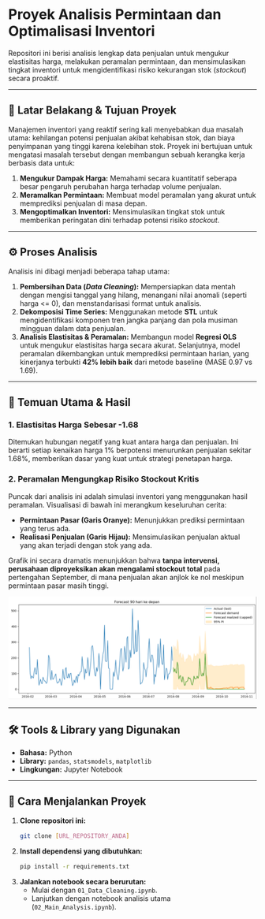 # Proyek Analisis Permintaan dan Optimalisasi Inventori

Repositori ini berisi analisis lengkap data penjualan untuk mengukur elastisitas harga, melakukan peramalan permintaan, dan mensimulasikan tingkat inventori untuk mengidentifikasi risiko kekurangan stok (*stockout*) secara proaktif.

---

## 🚩 Latar Belakang & Tujuan Proyek

Manajemen inventori yang reaktif sering kali menyebabkan dua masalah utama: kehilangan potensi penjualan akibat kehabisan stok, dan biaya penyimpanan yang tinggi karena kelebihan stok. Proyek ini bertujuan untuk mengatasi masalah tersebut dengan membangun sebuah kerangka kerja berbasis data untuk:

1.  **Mengukur Dampak Harga:** Memahami secara kuantitatif seberapa besar pengaruh perubahan harga terhadap volume penjualan.
2.  **Meramalkan Permintaan:** Membuat model peramalan yang akurat untuk memprediksi penjualan di masa depan.
3.  **Mengoptimalkan Inventori:** Mensimulasikan tingkat stok untuk memberikan peringatan dini terhadap potensi risiko *stockout*.

---

## ⚙️ Proses Analisis

Analisis ini dibagi menjadi beberapa tahap utama:

1.  **Pembersihan Data (*Data Cleaning*):** Mempersiapkan data mentah dengan mengisi tanggal yang hilang, menangani nilai anomali (seperti harga <= 0), dan menstandarisasi format untuk analisis.
2.  **Dekomposisi Time Series:** Menggunakan metode **STL** untuk mengidentifikasi komponen tren jangka panjang dan pola musiman mingguan dalam data penjualan.
3.  **Analisis Elastisitas & Peramalan:** Membangun model **Regresi OLS** untuk mengukur elastisitas harga secara akurat. Selanjutnya, model peramalan dikembangkan untuk memprediksi permintaan harian, yang kinerjanya terbukti **42% lebih baik** dari metode baseline (MASE 0.97 vs 1.69).

---

## 🔑 Temuan Utama & Hasil

### 1. Elastisitas Harga Sebesar -1.68
Ditemukan hubungan negatif yang kuat antara harga dan penjualan. Ini berarti setiap kenaikan harga 1% berpotensi menurunkan penjualan sekitar 1.68%, memberikan dasar yang kuat untuk strategi penetapan harga.

### 2. Peramalan Mengungkap Risiko Stockout Kritis
Puncak dari analisis ini adalah simulasi inventori yang menggunakan hasil peramalan. Visualisasi di bawah ini merangkum keseluruhan cerita:
* **Permintaan Pasar (Garis Oranye):** Menunjukkan prediksi permintaan yang terus ada.
* **Realisasi Penjualan (Garis Hijau):** Mensimulasikan penjualan aktual yang akan terjadi dengan stok yang ada.

Grafik ini secara dramatis menunjukkan bahwa **tanpa intervensi, perusahaan diproyeksikan akan mengalami stockout total** pada pertengahan September, di mana penjualan akan anjlok ke nol meskipun permintaan pasar masih tinggi.

![Grafik Simulasi Inventori dan Proyeksi Stockout](images/Screenshot.png)

---

## 🛠️ Tools & Library yang Digunakan
* **Bahasa:** Python
* **Library:** `pandas`, `statsmodels`, `matplotlib`
* **Lingkungan:** Jupyter Notebook

---

## 🚀 Cara Menjalankan Proyek
1.  **Clone repositori ini:**
    ```bash
    git clone [URL_REPOSITORY_ANDA]
    ```
2.  **Install dependensi yang dibutuhkan:**
    ```bash
    pip install -r requirements.txt
    ```
3.  **Jalankan notebook secara berurutan:**
    * Mulai dengan `01_Data_Cleaning.ipynb`.
    * Lanjutkan dengan notebook analisis utama (`02_Main_Analysis.ipynb`).
